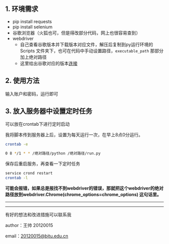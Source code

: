 ## 1. 环境需求

- pip install requests
- pip install selenium
- 谷歌浏览器（火狐也可，但是得改部分代码，网上也很容易查到）
- webdriver
    - 自己查看谷歌版本并下载版本对应文件，解压后复制到py运行环境的 Scripts 文件夹下，也可在代码中手动设置路径，`executable_path` 那部分加上绝对路径
    - 这里给出谷歌对应的版本[连接](http://npm.taobao.org/mirrors/chromedriver/)

## 2. 使用方法

输入账户和密码，运行即可

## 3. 放入服务器中设置定时任务

可以放在crontab下进行定时启动

我将脚本传到服务器上后，设置为每天运行一次，在早上8点0分运行。

```sh
crontab -e
```

```sh
0 8 */1 * * /绝对路径/python /绝对路径/run.py
```

保存后重启服务，再查看一下定时任务

```sh
service crond restart
crontab -l
```

**可能会报错，如果总是报找不到webdriver的错误，那就把这个webdriver的绝对路径放到webdriver.Chrome(chrome_options=chrome_options) 这句话里。**

---

---

有好的想法和改进措施可以联系我 </br>

author：王帅 20120015 </br>

email：20120015@bjtu.edu.cn </br>